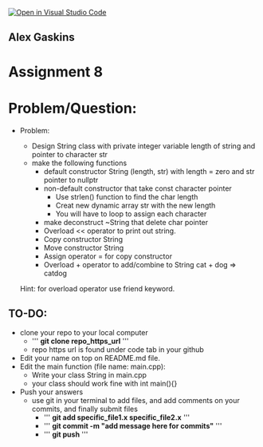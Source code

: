 [![Open in Visual Studio Code](https://classroom.github.com/assets/open-in-vscode-c66648af7eb3fe8bc4f294546bfd86ef473780cde1dea487d3c4ff354943c9ae.svg)](https://classroom.github.com/online_ide?assignment_repo_id=9244019&assignment_repo_type=AssignmentRepo)
## Alex Gaskins

# Assignment 8


# Problem/Question:
- Problem:
    - Design String class with private integer variable length of string and pointer to character str
    - make the following functions
        - default constructor String (length, str) with length = zero and str pointer to nullptr
        - non-default constructor that take const character pointer
            - Use strlen() function to find the char length
            - Creat new dynamic array str with the new length
            - You will have to loop to assign each character
        - make deconstruct ~String that delete char pointer
        - Overload << operator to print out string.
        - Copy constructor String
        - Move constructor String
        - Assign operator = for copy constructor
        - Overload + operator to add/combine to String cat + dog => catdog

  Hint: for overload operator use friend keyword.


## TO-DO:
- clone your repo to your local computer
    - ''' <b>git clone repo_https_url</b> '''
    - repo https url is found under code tab in your github
- Edit your name on top on README.md file.
- Edit the main function (file name: main.cpp):
    - Write your class String in main.cpp
    - your class should work fine with int main(){}
- Push your answers
    - use git in your terminal to add files, and add comments on your commits, and finally submit files
        - ''' <b>git add specific_file1.x specific_file2.x</b> '''
        - ''' <b>git commit -m "add message here for commits"</b> '''
        - ''' <b>git push</b> ''' 
     
    
      
    
